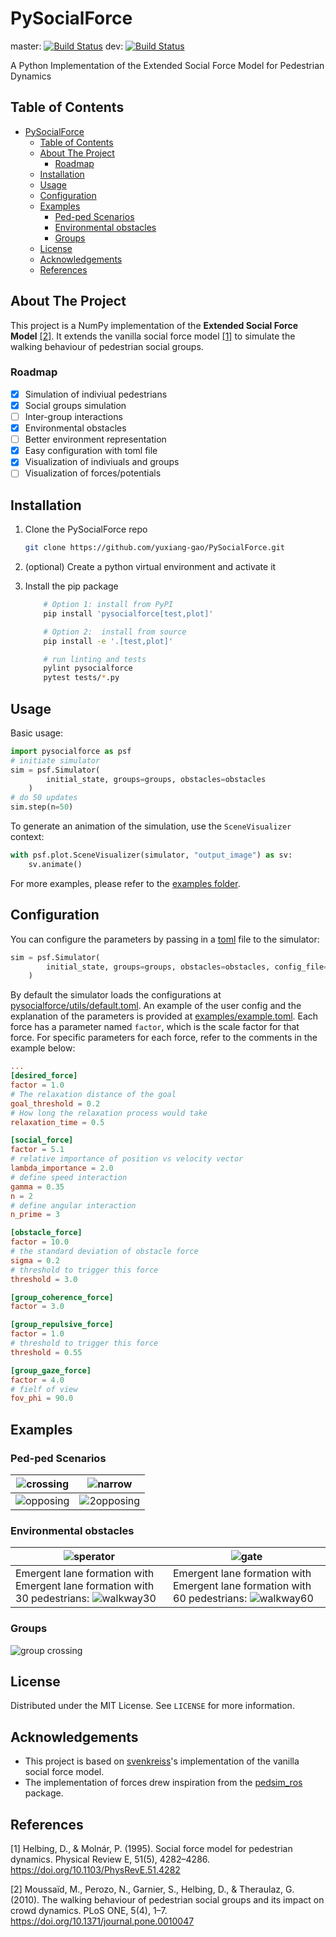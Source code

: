 # PySocialForce

master: [![Build Status](https://travis-ci.com/yuxiang-gao/PySocialForce.svg?branch=master)](https://travis-ci.com/yuxiang-gao/PySocialForce)
dev: [![Build Status](https://travis-ci.com/yuxiang-gao/PySocialForce.svg?branch=dev)](https://travis-ci.com/yuxiang-gao/PySocialForce)

A Python Implementation of the Extended Social Force Model for Pedestrian Dynamics

## Table of Contents

- [PySocialForce](#pysocialforce)
  - [Table of Contents](#table-of-contents)
  - [About The Project](#about-the-project)
    - [Roadmap](#roadmap)
  - [Installation](#installation)
  - [Usage](#usage)
  - [Configuration](#configuration)
  - [Examples](#examples)
    - [Ped-ped Scenarios](#ped-ped-scenarios)
    - [Environmental obstacles](#environmental-obstacles)
    - [Groups](#groups)
  - [License](#license)
  - [Acknowledgements](#acknowledgements)
  - [References](#references)

## About The Project

This project is a NumPy implementation of the **Extended Social Force Model** [[2]](#2).
It extends the vanilla social force model [[1]](#1) to simulate the walking behaviour of pedestrian social groups.

### Roadmap

- [x] Simulation of indiviual pedestrians
- [x] Social groups simulation
- [ ] Inter-group interactions
- [x] Environmental obstacles
- [ ] Better environment representation
- [x] Easy configuration with toml file
- [x] Visualization of indiviuals and groups
- [ ] Visualization of forces/potentials

## Installation

1. Clone the PySocialForce repo

    ```sh
    git clone https://github.com/yuxiang-gao/PySocialForce.git
    ```

2. (optional) Create a python virtual environment and activate it
3. Install the pip package

    ```sh
        # Option 1: install from PyPI
        pip install 'pysocialforce[test,plot]'

        # Option 2:  install from source
        pip install -e '.[test,plot]'

        # run linting and tests
        pylint pysocialforce
        pytest tests/*.py
    ```

## Usage

Basic usage:

```python
import pysocialforce as psf
# initiate simulator
sim = psf.Simulator(
        initial_state, groups=groups, obstacles=obstacles
    )
# do 50 updates
sim.step(n=50)
```

To generate an animation of the simulation, use the `SceneVisualizer` context:

```python
with psf.plot.SceneVisualizer(simulator, "output_image") as sv:
    sv.animate()
```
For more examples, please refer to the [examples folder](examples).

## Configuration
You can configure the parameters by passing in a [toml](https://github.com/toml-lang/toml) file to the simulator:
```Python
sim = psf.Simulator(
        initial_state, groups=groups, obstacles=obstacles, config_file="user_config.toml"
    )
```

By default the simulator loads the configurations at [pysocialforce/utils/default.toml](pysocialforce/utils/default.toml).
An example of the user config and the explanation of the parameters is provided at [examples/example.toml](examples/example.toml).
Each force has a parameter named `factor`, which is the scale factor for that force. For specific parameters for each force, refer to the comments in the example below:
```Toml
...
[desired_force]
factor = 1.0
# The relaxation distance of the goal
goal_threshold = 0.2
# How long the relaxation process would take
relaxation_time = 0.5

[social_force]
factor = 5.1
# relative importance of position vs velocity vector
lambda_importance = 2.0
# define speed interaction
gamma = 0.35
n = 2
# define angular interaction
n_prime = 3

[obstacle_force]
factor = 10.0
# the standard deviation of obstacle force
sigma = 0.2
# threshold to trigger this force
threshold = 3.0

[group_coherence_force]
factor = 3.0

[group_repulsive_force]
factor = 1.0
# threshold to trigger this force
threshold = 0.55

[group_gaze_force]
factor = 4.0
# fielf of view
fov_phi = 90.0
```

## Examples

### Ped-ped Scenarios

| ![crossing](images/crossing.png)          | ![narrow](images/narrow_crossing.png) |
| ----------------------------------------- | ------------------------------------- |
| ![opposing](image/../images/opposing.png) | ![2opposing](images/2opposing.png)    |

### Environmental obstacles

| ![sperator](images/separator.gif)                                                                             | ![gate](images/gate.gif)                                                                                       |
| ------------------------------------------------------------------------------------------------------------- | -------------------------------------------------------------------------------------------------------------- |
| Emergent lane formation with Emergent lane formation with 30 pedestrians: ![walkway30](images/walkway_30.gif) | Emergent lane formation with Emergent lane formation with 60 pedestrians:  ![walkway60](images/walkway_60.gif) |

### Groups

![group crossing](images/group_crossing.gif)

## License

Distributed under the MIT License. See `LICENSE` for more information.

## Acknowledgements

- This project is based on [svenkreiss](https://github.com/svenkreiss)'s implementation of the vanilla social force model.
- The implementation of forces drew inspiration from the [pedsim_ros][pedsim_ros] package.

## References

<a id="1">[1]</a> Helbing, D., & Molnár, P. (1995). Social force model for pedestrian dynamics. Physical Review E, 51(5), 4282–4286. <https://doi.org/10.1103/PhysRevE.51.4282>

<a id="2">[2]</a> Moussaïd, M., Perozo, N., Garnier, S., Helbing, D., & Theraulaz, G. (2010). The walking behaviour of pedestrian social groups and its impact on crowd dynamics. PLoS ONE, 5(4), 1–7. <https://doi.org/10.1371/journal.pone.0010047>

[socialforce]: https://github.com/svenkreiss/socialforce

[pedsim_ros]: https://github.com/srl-freiburg/pedsim_ros
